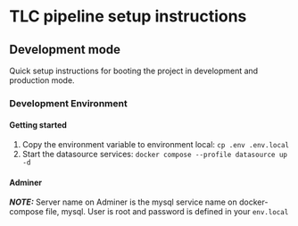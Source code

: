# TLC pipeline setup instructions

## Development mode

Quick setup instructions for booting the project in development and production mode.

### Development Environment

#### Getting started

1. Copy the environment variable to environment local: `cp .env .env.local`
2. Start the datasource services: `docker compose --profile datasource up -d`

#### Adminer

**_NOTE:_** Server name on Adminer is the mysql service name on docker-compose file, mysql. User is root and password is defined in your `env.local`
